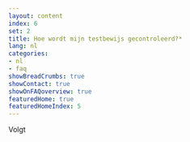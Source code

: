 ```yaml
---
layout: content
index: 6
set: 2
title: Hoe wordt mijn testbewijs gecontroleerd?*
lang: nl
categories:
- nl
- faq
showBreadCrumbs: true
showContact: true
showOnFAQoverview: true
featuredHome: true
featuredHomeIndex: 5
---
```

Volgt
